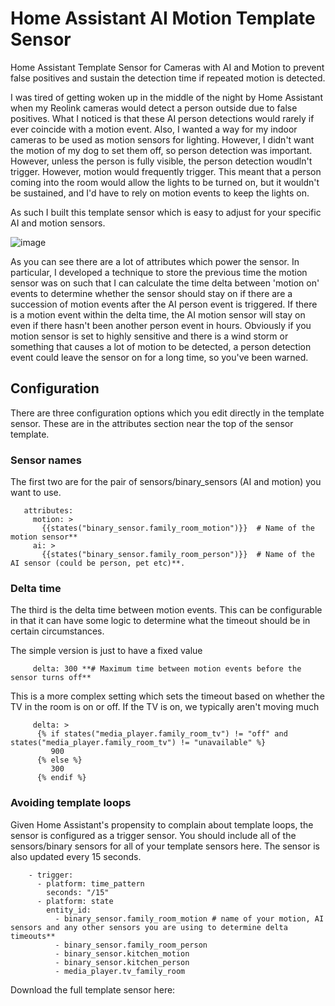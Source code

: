 # Home Assistant AI Motion Template Sensor
Home Assistant Template Sensor for Cameras with AI and Motion to prevent false positives and sustain the detection time if repeated motion is detected.

I was tired of getting woken up in the middle of the night by Home Assistant when my Reolink cameras would detect a person outside due to false positives.  What I noticed is that these AI person detections would rarely if ever coincide with a motion event.
Also, I wanted a way for my indoor cameras to be used as motion sensors for lighting.  However, I didn't want the motion of my dog to set them off, so person detection was important. However, unless the person is fully visible, the person detection woudln't trigger.  However, motion would frequently trigger. This meant that a person coming into the room would allow the lights to be turned on, but it wouldn't be sustained, and I'd have to rely on motion events to keep the lights on.

As such I built this template sensor which is easy to adjust for your specific AI and motion sensors.

![image](https://github.com/markaggar/AI-Motion/assets/25288127/2e2251af-4561-42b5-8e8c-932cc1eb733c)

As you can see there are a lot of attributes which power the sensor.  In particular, I developed a technique to store the previous time the motion sensor was on such that I can calculate the time delta between 'motion on' events to determine whether the sensor should stay on if there are a succession of motion events after the AI person event is triggered.  If there is a motion event within the delta time, the AI motion sensor will stay on even if there hasn't been another person event in hours.  Obviously if you motion sensor is set to highly sensitive and there is a wind storm or something that causes a lot of motion to be detected, a person detection event could leave the sensor on for a long time, so you've been warned.

## Configuration
There are three configuration options which you edit directly in the template sensor.  These are in the attributes section near the top of the sensor template.

### Sensor names
The first two are for the pair of sensors/binary_sensors (AI and motion) you want to use.

       attributes:
         motion: >
           {{states("binary_sensor.family_room_motion")}}  # Name of the motion sensor**
         ai: >
           {{states("binary_sensor.family_room_person")}}  # Name of the AI sensor (could be person, pet etc)**.

### Delta time
The third is the delta time between motion events.  This can be configurable in that it can have some logic to determine what the timeout should be in certain circumstances.

The simple version is just to have a fixed value

         delta: 300 **# Maximum time between motion events before the sensor turns off**

This is a more complex setting which sets the timeout based on whether the TV in the room is on or off.  If the TV is on, we typically aren't moving much 
         
         delta: >
          {% if states("media_player.family_room_tv") != "off" and states("media_player.family_room_tv") != "unavailable" %}
             900
          {% else %}
             300
          {% endif %}

### Avoiding template loops
Given Home Assistant's propensity to complain about template loops, the sensor is configured as a trigger sensor.  You should include all of the sensors/binary sensors for all of your template sensors here.  The sensor is also updated every 15 seconds.

        - trigger:
          - platform: time_pattern
            seconds: "/15"
          - platform: state
            entity_id:
              - binary_sensor.family_room_motion # name of your motion, AI sensors and any other sensors you are using to determine delta timeouts**
              - binary_sensor.family_room_person
              - binary_sensor.kitchen_motion
              - binary_sensor.kitchen_person
              - media_player.tv_family_room

Download the full template sensor here:


